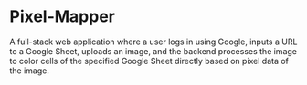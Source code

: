 # Pixel-Mapper

A full-stack web application where a user logs in using Google, inputs a URL to a Google Sheet, uploads an image, and the backend processes the image to color cells of the specified Google Sheet directly based on pixel data of the image.
